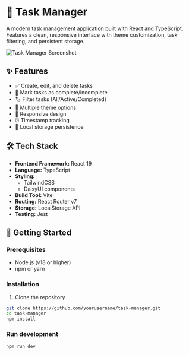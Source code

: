 # 📝 Task Manager

A modern task management application built with React and TypeScript. Features a clean, responsive interface with theme customization, task filtering, and persistent storage.

![Task Manager Screenshot](./screenshots/main.png)

## ✨ Features

- ✅ Create, edit, and delete tasks
- 🔄 Mark tasks as complete/incomplete
- 🏷️ Filter tasks (All/Active/Completed)
- 🎨 Multiple theme options
- 📱 Responsive design
- ⏰ Timestamp tracking
- 💾 Local storage persistence

## 🛠️ Tech Stack

- **Frontend Framework:** React 19
- **Language:** TypeScript
- **Styling:**
  - TailwindCSS
  - DaisyUI components
- **Build Tool:** Vite
- **Routing:** React Router v7
- **Storage:** LocalStorage API
- **Testing:** Jest

## 🚀 Getting Started

### Prerequisites

- Node.js (v18 or higher)
- npm or yarn

### Installation

1. Clone the repository

```bash
git clone https://github.com/yourusername/task-manager.git
cd task-manager
npm install
```

### Run development

```bash
npm run dev
```
